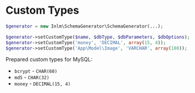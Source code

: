 
# Custom Types

```php
$generator = new Inlm\SchemaGenerator\SchemaGenerator(...);

$generator->setCustomType($name, $dbType, $dbParameters, $dbOptions);
$generator->setCustomType('money', 'DECIMAL', array(15, 4));
$generator->setCustomType('App\Model\Image', 'VARCHAR', array(100));
```

Prepared custom types for MySQL:

- `bcrypt` - `CHAR(60)`
- `md5` - `CHAR(32)`
- `money` - `DECIMAL(15, 4)`
